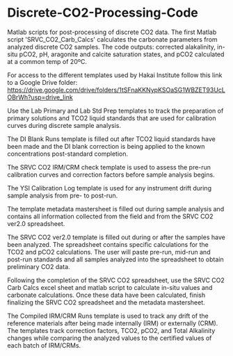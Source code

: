 # Discrete-CO2-Processing-Code

Matlab scripts for post-processing of discrete CO2 data.
The first Matlab script 'SRVC_CO2_Carb_Calcs' calculates the carbonate parameters from analyzed discrete CO2 samples. The code outputs: corrected alakalinity, in-situ pCO2, pH, aragonite and calcite saturation states, and pCO2 calculated at a common temp of 20ºC.

For access to the different templates used by Hakai Institute follow this link to a Google Drive folder: https://drive.google.com/drive/folders/1tSFnaKKNypKSOaSG1WBZET93UcLOBrWh?usp=drive_link

Use the Lab Primary and Lab Std Prep templates to track the preparation of primary solutions and TCO2 liquid standards that are used for calibration curves during discrete sample analysis.

The DI Blank Runs template is filled out after TCO2 liquid standards have been made and the DI blank correction is being applied to the known concentrations post-standard completion. 

The SRVC CO2 IRM/CRM check template is used to assess the pre-run calibration curves and correction factors before sample analysis begins.

The YSI Calibration Log template is used for any instrument drift during sample analysis from pre- to post-run.

The template metadata mastersheet is filled out during sample analysis and contains all information collected from the field and from the SRVC CO2 ver2.0 spreadsheet.

The SRVC CO2 ver2.0 template is filled out during or after the samples have been analyzed. The spreadsheet contains specific calculations for the TCO2 and pCO2 calculations. The user will paste pre-run, mid-run and post-run standards and all samples analyzed into the spreadsheet to obtain preliminary CO2 data.

Following the completion of the SRVC CO2 spreadsheet, use the SRVC CO2 Carb Calcs excel sheet and matlab script to calculate in-situ values and carbonate calculations. Once these data have been calculated, finish finalizing the SRVC CO2 spreadsheet and the metadata mastersheet.

The Compiled IRM/CRM Runs template is used to track any drift of the reference materials after being made internally (IRM) or externally (CRM). The templates track correction factors, TCO2, pCO2, and Total Alkalinity changes while comparing the analyzed values to the certified values of each batch of IRM/CRMs. 

